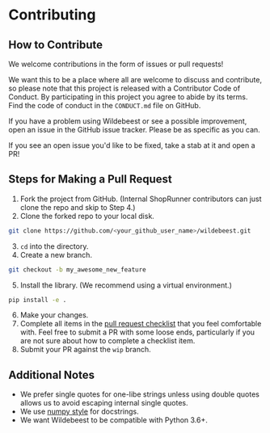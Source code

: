 # Contributing

## How to Contribute

We welcome contributions in the form of issues or pull requests! 

We want this to be a place where all are welcome to discuss and contribute, so please note that this project is released with a Contributor Code of Conduct. By participating in this project you agree to abide by its terms. Find the code of conduct in the ``CONDUCT.md`` file on GitHub.

If you have a problem using Wildebeest or see a possible improvement, open an issue in the GitHub issue tracker. Please be as specific as you can.

If you see an open issue you'd like to be fixed, take a stab at it and open a PR!

## Steps for Making a Pull Request

1. Fork the project from GitHub. (Internal ShopRunner contributors can just clone the repo and skip to Step 4.)
2. Clone the forked repo to your local disk. 

```bash
git clone https://github.com/<your_github_user_name>/wildebeest.git
```

3. `cd` into the directory.
4. Create a new branch.

```bash
git checkout -b my_awesome_new_feature
```

5. Install the library. (We recommend using a virtual environment.)
    
```bash
pip install -e . 
```

6. Make your changes.
7. Complete all items in the [pull request checklist](https://github.com/ShopRunner/wildebeest/blob/master/.github/pull_request_template.md) that you feel comfortable with. Feel free to submit a PR with some loose ends, particularly if you are not sure about how to complete a checklist item.
8. Submit your PR against the `wip` branch.

## Additional Notes

- We prefer single quotes for one-libe strings unless using double quotes allows us to avoid escaping internal single quotes.
- We use [numpy style](https://sphinxcontrib-napoleon.readthedocs.io/en/latest/example_numpy.html) for docstrings.
- We want Wildebeest to be compatible with Python 3.6+.
